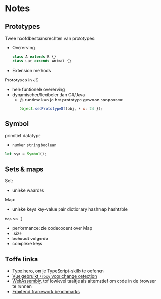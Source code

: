 # Notes

## Prototypes

Twee hoofdbestaansrechten van prototypes:
- Overerving
  ```js
  class A extends B {}
  class Cat extends Animal {}
  ```
- Extension methods

Prototypes in JS

- hele funtionele overerving
- dynamischer/flexibeler dan C#/Java
  - @ runtime kun je het prototype gewoon aanpassen:
    ```js
    Object.setPrototypeOf(obj, { x: 24 });
    ```


## Symbol

primitief datatype
- `number` `string` `boolean`

```js
let sym = Symbol();
```

## Sets & maps

Set: 
- unieke waardes

Map:
- unieke keys  key-value pair  dictionary hashmap hashtable

`Map` vs `{}`
- performance: zie codedocent over Map
- .size
- behoudt volgorde
- complexe keys

## Toffe links

- [Type hero](https://typehero.dev/explore), om je TypeScript-skills te oefenen
- [Vue gebruikt `Proxy` voor change detection](https://vuejs.org/guide/extras/reactivity-in-depth.html#how-reactivity-works-in-vue)
- [WebAssembly](https://developer.mozilla.org/en-US/docs/WebAssembly/Guides/Understanding_the_text_format), tof lowlevel taaltje als alternatief om code in de browser te runnen
- [Frontend framework benchmarks](https://github.com/krausest/js-framework-benchmark)
